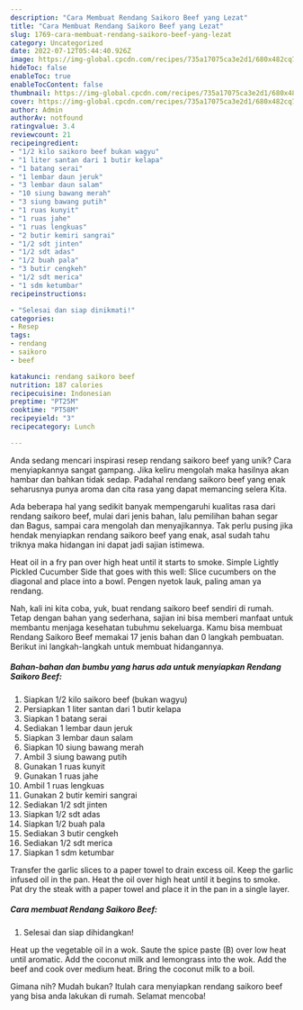 ```yaml
---
description: "Cara Membuat Rendang Saikoro Beef yang Lezat"
title: "Cara Membuat Rendang Saikoro Beef yang Lezat"
slug: 1769-cara-membuat-rendang-saikoro-beef-yang-lezat
category: Uncategorized
date: 2022-07-12T05:44:40.926Z
image: https://img-global.cpcdn.com/recipes/735a17075ca3e2d1/680x482cq70/rendang-saikoro-beef-foto-resep-utama.jpg
hideToc: false
enableToc: true
enableTocContent: false
thumbnail: https://img-global.cpcdn.com/recipes/735a17075ca3e2d1/680x482cq70/rendang-saikoro-beef-foto-resep-utama.jpg
cover: https://img-global.cpcdn.com/recipes/735a17075ca3e2d1/680x482cq70/rendang-saikoro-beef-foto-resep-utama.jpg
author: Admin
authorAv: notfound
ratingvalue: 3.4
reviewcount: 21
recipeingredient:
- "1/2 kilo saikoro beef bukan wagyu"
- "1 liter santan dari 1 butir kelapa"
- "1 batang serai"
- "1 lembar daun jeruk"
- "3 lembar daun salam"
- "10 siung bawang merah"
- "3 siung bawang putih"
- "1 ruas kunyit"
- "1 ruas jahe"
- "1 ruas lengkuas"
- "2 butir kemiri sangrai"
- "1/2 sdt jinten"
- "1/2 sdt adas"
- "1/2 buah pala"
- "3 butir cengkeh"
- "1/2 sdt merica"
- "1 sdm ketumbar"
recipeinstructions:

- "Selesai dan siap dinikmati!"
categories:
- Resep
tags:
- rendang
- saikoro
- beef

katakunci: rendang saikoro beef 
nutrition: 187 calories
recipecuisine: Indonesian
preptime: "PT25M"
cooktime: "PT58M"
recipeyield: "3"
recipecategory: Lunch

---
```





Anda sedang mencari inspirasi resep rendang saikoro beef yang unik? Cara menyiapkannya sangat gampang. Jika keliru mengolah maka hasilnya akan hambar dan bahkan tidak sedap. Padahal rendang saikoro beef yang enak seharusnya punya aroma dan cita rasa yang dapat memancing selera Kita.





Ada beberapa hal yang sedikit banyak mempengaruhi kualitas rasa dari rendang saikoro beef, mulai dari jenis bahan, lalu pemilihan bahan segar dan Bagus, sampai cara mengolah dan menyajikannya. Tak perlu pusing jika hendak menyiapkan rendang saikoro beef yang enak,      asal sudah tahu triknya maka hidangan ini dapat jadi sajian istimewa.














Heat oil in a fry pan over high heat until it starts to smoke. Simple Lightly Pickled Cucumber Side that goes with this well: Slice cucumbers on the diagonal and place into a bowl. Pengen nyetok lauk, paling aman ya rendang.






Nah, kali ini kita coba, yuk, buat rendang saikoro beef sendiri di rumah. Tetap dengan bahan yang sederhana, sajian ini bisa memberi manfaat untuk membantu menjaga kesehatan tubuhmu sekeluarga. Kamu bisa membuat Rendang Saikoro Beef memakai 17 jenis bahan dan 0 langkah pembuatan. Berikut ini langkah-langkah untuk membuat hidangannya.

<!--inarticleads1-->

##### Bahan-bahan dan bumbu yang harus ada untuk menyiapkan Rendang Saikoro Beef:

1. Siapkan 1/2 kilo saikoro beef (bukan wagyu)
1. Persiapkan 1 liter santan dari 1 butir kelapa
1. Siapkan 1 batang serai
1. Sediakan 1 lembar daun jeruk
1. Siapkan 3 lembar daun salam
1. Siapkan 10 siung bawang merah
1. Ambil 3 siung bawang putih
1. Gunakan 1 ruas kunyit
1. Gunakan 1 ruas jahe
1. Ambil 1 ruas lengkuas
1. Gunakan 2 butir kemiri sangrai
1. Sediakan 1/2 sdt jinten
1. Siapkan 1/2 sdt adas
1. Siapkan 1/2 buah pala
1. Sediakan 3 butir cengkeh
1. Sediakan 1/2 sdt merica
1. Siapkan 1 sdm ketumbar


Transfer the garlic slices to a paper towel to drain excess oil. Keep the garlic infused oil in the pan. Heat the oil over high heat until it begins to smoke. Pat dry the steak with a paper towel and place it in the pan in a single layer. 

<!--inarticleads2-->

##### Cara membuat Rendang Saikoro Beef:


1. Selesai dan siap dihidangkan!

Heat up the vegetable oil in a wok. Saute the spice paste (B) over low heat until aromatic. Add the coconut milk and lemongrass into the wok. Add the beef and cook over medium heat. Bring the coconut milk to a boil. 

Gimana nih? Mudah bukan? Itulah cara menyiapkan rendang saikoro beef yang bisa anda lakukan di rumah. Selamat mencoba!
